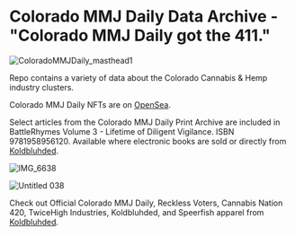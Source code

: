 # Colorado MMJ Daily Data Archive - "Colorado MMJ Daily got the 411."
![ColoradoMMJDaily_masthead1](https://github.com/user-attachments/assets/7080d6cd-67fc-46c9-bdef-516368d9655a)

Repo contains a variety of data about the Colorado Cannabis & Hemp industry clusters.

Colorado MMJ Daily NFTs are on [OpenSea](https://opensea.io/collection/colorado-mmj-daily).

Select articles from the Colorado MMJ Daily Print Archive are included in BattleRhymes Volume 3 - Lifetime of Diligent Vigilance. ISBN 9781958956120. Available where electronic books are sold or directly from [Koldbluhded](https://koldbluhded-dot-com-inc.square.site/).

![IMG_6638](https://github.com/user-attachments/assets/0d57c81c-86da-4ee9-8376-0c3e1ba79e64)

![Untitled 038](https://github.com/user-attachments/assets/d7485e84-7ad8-4ca0-ad22-8c8c56e78a31)

Check out Official Colorado MMJ Daily, Reckless Voters, Cannabis Nation 420, TwiceHigh Industries, Koldbluhded, and Speerfish apparel from [Koldbluhded](https://koldbluhded-dot-com-inc.square.site/).
